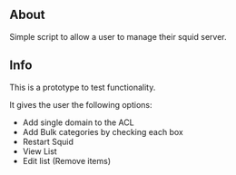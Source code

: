 ## About
Simple script to allow a user to manage their squid server. 

## Info
This is a prototype to test functionality. 

It gives the user the following options:
<ul>
<li>Add single domain to the ACL</li><li>Add Bulk categories by checking each box</li><li>Restart Squid</li><li>View List</li><li>Edit list (Remove items)</li>
</ul>
